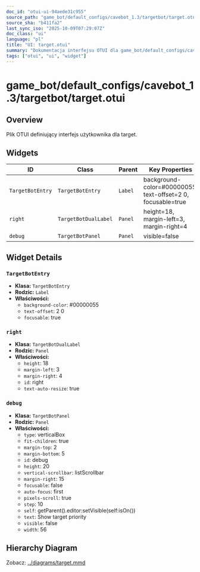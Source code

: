 ```yaml
---
doc_id: "otui-ui-94aede31c955"
source_path: "game_bot/default_configs/cavebot_1.3/targetbot/target.otui"
source_sha: "b411fa2"
last_sync_iso: "2025-10-09T07:29:07Z"
doc_class: "ui"
language: "pl"
title: "UI: target.otui"
summary: "Dokumentacja interfejsu OTUI dla game_bot/default_configs/cavebot_1.3/targetbot/target.otui"
tags: ["otui", "ui", "widget"]
---
```


# game_bot/default_configs/cavebot_1.3/targetbot/target.otui

## Overview

Plik OTUI definiujący interfejs użytkownika dla target.

## Widgets

| ID | Class | Parent | Key Properties |
|----|-------|--------|----------------|
| `TargetBotEntry` | `TargetBotEntry` | `Label` | background-color=#00000055, text-offset=2 0, focusable=true |
| `right` | `TargetBotDualLabel` | `Panel` | height=18, margin-left=3, margin-right=4 |
| `debug` | `TargetBotPanel` | `Panel` | visible=false |

## Widget Details

### `TargetBotEntry`

- **Klasa:** `TargetBotEntry`
- **Rodzic:** `Label`
- **Właściwości:**
  - `background-color`: #00000055
  - `text-offset`: 2 0
  - `focusable`: true

### `right`

- **Klasa:** `TargetBotDualLabel`
- **Rodzic:** `Panel`
- **Właściwości:**
  - `height`: 18
  - `margin-left`: 3
  - `margin-right`: 4
  - `id`: right
  - `text-auto-resize`: true

### `debug`

- **Klasa:** `TargetBotPanel`
- **Rodzic:** `Panel`
- **Właściwości:**
  - `type`: verticalBox
  - `fit-children`: true
  - `margin-top`: 2
  - `margin-bottom`: 5
  - `id`: debug
  - `height`: 20
  - `vertical-scrollbar`: listScrollbar
  - `margin-right`: 15
  - `focusable`: false
  - `auto-focus`: first
  - `pixels-scroll`: true
  - `step`: 10
  - `self`: getParent().editor:setVisible(self:isOn())
  - `text`: Show target priority
  - `visible`: false
  - `width`: 56

## Hierarchy Diagram

Zobacz: [../diagrams/target.mmd](../diagrams/target.mmd)
